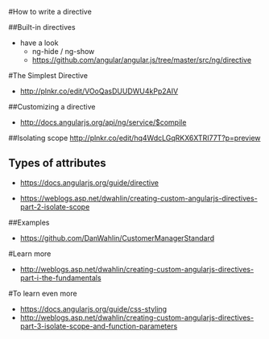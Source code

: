 #How to write a directive

##Built-in directives
* have a look
  * ng-hide / ng-show
  * https://github.com/angular/angular.js/tree/master/src/ng/directive



#The Simplest Directive
* http://plnkr.co/edit/VOoQasDUUDWU4kPp2AIV



##Customizing a directive
* http://docs.angularjs.org/api/ng/service/$compile




##Isolating scope
http://plnkr.co/edit/hq4WdcLGqRKX6XTRI77T?p=preview



## Types of attributes
* https://docs.angularjs.org/guide/directive

* https://weblogs.asp.net/dwahlin/creating-custom-angularjs-directives-part-2-isolate-scope



##Examples
* https://github.com/DanWahlin/CustomerManagerStandard



#Learn more
* http://weblogs.asp.net/dwahlin/creating-custom-angularjs-directives-part-i-the-fundamentals



#To learn even more
* https://docs.angularjs.org/guide/css-styling
* http://weblogs.asp.net/dwahlin/creating-custom-angularjs-directives-part-3-isolate-scope-and-function-parameters
